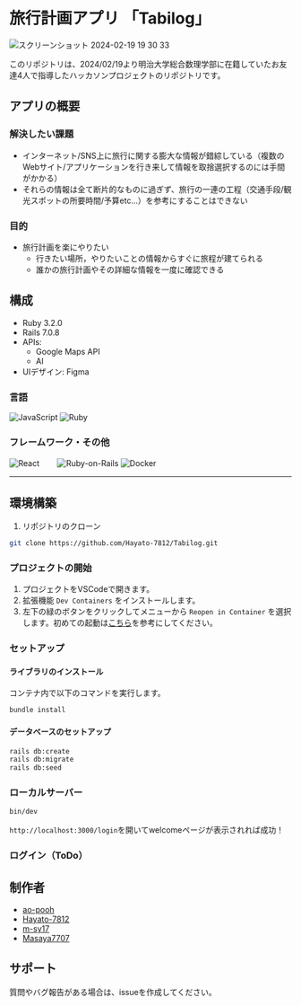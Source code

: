# 旅行計画アプリ 「Tabilog」
![スクリーンショット 2024-02-19 19 30 33](https://github.com/Hayato-7812/Tabilog/assets/63275973/c59d780f-f384-40b1-92e1-9ac74249bde3)

このリポジトリは、2024/02/19より明治大学総合数理学部に在籍していたお友達4人で指導したハッカソンプロジェクトのリポジトリです。

## アプリの概要

### 解決したい課題
- インターネット/SNS上に旅行に関する膨大な情報が錯綜している（複数のWebサイト/アプリケーションを行き来して情報を取捨選択するのには手間がかかる）
- それらの情報は全て断片的なものに過ぎず、旅行の一連の工程（交通手段/観光スポットの所要時間/予算etc...）を参考にすることはできない

### 目的
- 旅行計画を楽にやりたい
  - 行きたい場所，やりたいことの情報からすぐに旅程が建てられる 
  - 誰かの旅行計画やその詳細な情報を一度に確認できる

## 構成

- Ruby 3.2.0
- Rails 7.0.8
- APIs:
  - Google Maps API
  - AI
- UIデザイン: Figma


### 言語
<p>
  <img alt="JavaScript" src="https://img.shields.io/badge/-JavaScript-F7DF1E?style=flat-square&logo=JavaScript&logoColor=white" />
  <img alt="Ruby" src="https://img.shields.io/badge/-Ruby-CC342D?style=flat-square&logo=Ruby&logoColor=white" />
</p>

### フレームワーク・その他
<p>
  <img alt="React" src="https://img.shields.io/badge/-React-45b8d8?style=flat-square&logo=react&logoColor=white" />
 　　<img alt="Ruby-on-Rails" src="https://img.shields.io/badge/-Rails-CC0000?style=flat-square&logo=Ruby-on-Rails&logoColor=white" />
  <img alt="Docker" src="https://img.shields.io/badge/-Docker-46a2f1?style=flat-square&logo=docker&logoColor=white" />
</p>

---

## 環境構築

1. リポジトリのクローン

```bash
git clone https://github.com/Hayato-7812/Tabilog.git
```

### プロジェクトの開始

1. プロジェクトをVSCodeで開きます。
2. 拡張機能 `Dev Containers` をインストールします。
3. 左下の緑のボタンをクリックしてメニューから `Reopen in Container` を選択します。初めての起動は[こちら](https://zenn.dev/hkdord/articles/remote-containers)を参考にしてください。

### セットアップ

#### ライブラリのインストール

コンテナ内で以下のコマンドを実行します。

```bash
bundle install
```

#### データベースのセットアップ

```bash
rails db:create
rails db:migrate
rails db:seed
```

### ローカルサーバー

```bash
bin/dev
```
`http://localhost:3000/login`を開いてwelcomeページが表示されれば成功！

### ログイン（ToDo）

## 制作者

- [ao-pooh](https://github.com/ao-pooh)
- [Hayato-7812](https://github.com/Hayato-7812)
- [m-sy17](https://github.com/m-sy17)
- [Masaya7707](https://github.com/Masaya7707)


## サポート

質問やバグ報告がある場合は、issueを作成してください。

